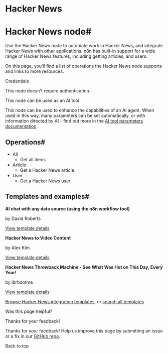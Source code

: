 # Hacker News

[ ](https://github.com/n8n-io/n8n-docs/edit/main/docs/integrations/builtin/app-nodes/n8n-nodes-base.hackernews.md "Edit this page")

# Hacker News node#

Use the Hacker News node to automate work in Hacker News, and integrate Hacker News with other applications. n8n has built-in support for a wide range of Hacker News features, including getting articles, and users. 

On this page, you'll find a list of operations the Hacker News node supports and links to more resources.

Credentials

This node doesn't require authentication. 

This node can be used as an AI tool

This node can be used to enhance the capabilities of an AI agent. When used in this way, many parameters can be set automatically, or with information directed by AI - find out more in the [AI tool parameters documentation](../../../../advanced-ai/examples/using-the-fromai-function/).

## Operations#

  * All
    * Get all items
  * Article
    * Get a Hacker News article
  * User
    * Get a Hacker News user



## Templates and examples#

**AI chat with any data source (using the n8n workflow tool)**

by David Roberts

[View template details](https://n8n.io/workflows/2026-ai-chat-with-any-data-source-using-the-n8n-workflow-tool/)

**Hacker News to Video Content**

by Alex Kim

[View template details](https://n8n.io/workflows/2557-hacker-news-to-video-content/)

**Hacker News Throwback Machine - See What Was Hot on This Day, Every Year!**

by ibrhdotme

[View template details](https://n8n.io/workflows/2688-hacker-news-throwback-machine-see-what-was-hot-on-this-day-every-year/)

[Browse Hacker News integration templates](https://n8n.io/integrations/hacker-news/), or [search all templates](https://n8n.io/workflows/)

Was this page helpful? 

Thanks for your feedback! 

Thanks for your feedback! Help us improve this page by submitting an issue or a fix in our [GitHub repo](https://github.com/n8n-io/n8n-docs). 

Back to top 
